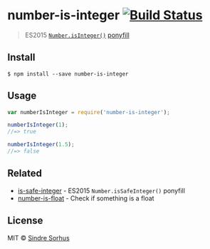 # number-is-integer [![Build Status](https://travis-ci.org/sindresorhus/number-is-integer.svg?branch=master)](https://travis-ci.org/sindresorhus/number-is-integer)

> ES2015 [`Number.isInteger()`](https://developer.mozilla.org/en-US/docs/Web/JavaScript/Reference/Global_Objects/Number/isInteger) [ponyfill](https://ponyfill.com)


## Install

```
$ npm install --save number-is-integer
```


## Usage

```js
var numberIsInteger = require('number-is-integer');

numberIsInteger(1);
//=> true

numberIsInteger(1.5);
//=> false
```


## Related

- [is-safe-integer](https://github.com/sindresorhus/is-safe-integer) - ES2015 `Number.isSafeInteger()` ponyfill
- [number-is-float](https://github.com/sindresorhus/number-is-float) - Check if something is a float


## License

MIT © [Sindre Sorhus](http://sindresorhus.com)
